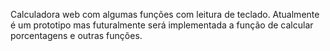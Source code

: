 Calculadora web com algumas funções com leitura de teclado. Atualmente é um prototipo mas futuralmente será implementada a função de calcular porcentagens e outras funções.

